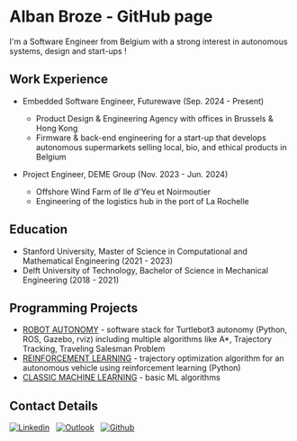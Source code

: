 # Alban Broze - GitHub page

I'm a Software Engineer from Belgium with a strong interest in autonomous systems, design and start-ups !

## Work Experience

- Embedded Software Engineer, Futurewave (Sep. 2024 - Present)
  - Product Design & Engineering Agency with offices in Brussels & Hong Kong
  - Firmware & back-end engineering for a start-up that develops autonomous supermarkets selling local, bio, and ethical products in Belgium

- Project Engineer, DEME Group (Nov. 2023 - Jun. 2024)
  - Offshore Wind Farm of Ile d'Yeu et Noirmoutier
  - Engineering of the logistics hub in the port of La Rochelle


## Education

- Stanford University, Master of Science in Computational and Mathematical Engineering (2021 - 2023)
- Delft University of Technology, Bachelor of Science in Mechanical Engineering (2018 - 2021)


## Programming Projects

- [ROBOT AUTONOMY](https://github.com/abroze/AA274A_Robot_Autonomy) - software stack for Turtlebot3 autonomy (Python, ROS, Gazebo, rviz) including multiple algorithms like A*, Trajectory Tracking, Traveling Salesman Problem
- [REINFORCEMENT LEARNING](https://github.com/tsounack/Exploration-RL) - trajectory optimization algorithm for an autonomous vehicle using reinforcement learning (Python)
- [CLASSIC MACHINE LEARNING](https://github.com/abroze/CME216-Machine-Learning-Homework) - basic ML algorithms


## Contact Details
[![Linkedin](https://img.shields.io/badge/LinkedIn-0077B5?style=for-the-badge&logo=linkedin&logoColor=white)](https://www.linkedin.com/in/abroze)
&nbsp; [![Outlook](https://img.shields.io/badge/Microsoft_Outlook-0078D4?style=for-the-badge&logo=microsoft-outlook&logoColor=white)](mailto:alban.b@futurewave.design)
&nbsp; [![Github](https://img.shields.io/badge/GitHub-100000?style=for-the-badge&logo=github&logoColor=white)](https://github.com/abroze)
&nbsp;


<!--
**abroze/abroze** is a ✨ _special_ ✨ repository because its `README.md` (this file) appears on your GitHub profile.

Here are some ideas to get you started:

- 🔭 I’m currently working on ...
- 🌱 I’m currently learning ...
- 👯 I’m looking to collaborate on ...
- 🤔 I’m looking for help with ...
- 💬 Ask me about ...
- 📫 How to reach me: ...
- 😄 Pronouns: ...
- ⚡ Fun fact: ...
-->
